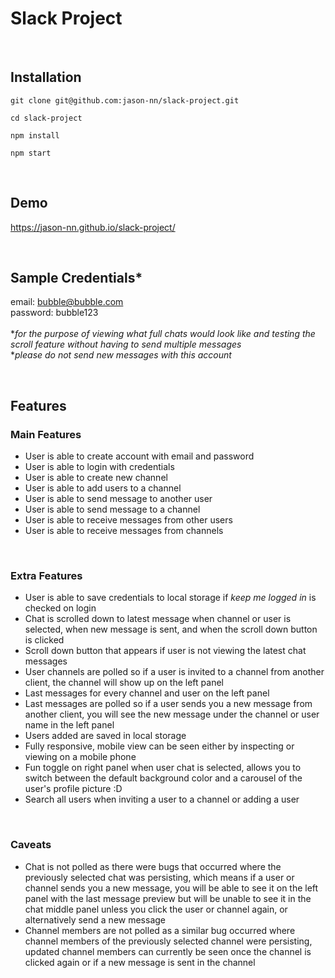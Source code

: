 # Slack Project

<br/>

## Installation

```
git clone git@github.com:jason-nn/slack-project.git
```

```
cd slack-project
```

```
npm install
```

```
npm start
```

<br/>

## Demo

https://jason-nn.github.io/slack-project/

<br/>

## Sample Credentials\*

email: bubble@bubble.com
<br/>
password: bubble123
<br/>
<br/> \*_for the purpose of viewing what full chats would look like and testing the scroll feature without having to send multiple messages_
</br> \*_please do not send new messages with this account_

<br/>

## Features

### Main Features

- User is able to create account with email and password
- User is able to login with credentials
- User is able to create new channel
- User is able to add users to a channel
- User is able to send message to another user
- User is able to send message to a channel
- User is able to receive messages from other users
- User is able to receive messages from channels

<br/>

### Extra Features

- User is able to save credentials to local storage if _keep me logged in_ is checked on login
- Chat is scrolled down to latest message when channel or user is selected, when new message is sent, and when the scroll down button is clicked
- Scroll down button that appears if user is not viewing the latest chat messages
- User channels are polled so if a user is invited to a channel from another client, the channel will show up on the left panel
- Last messages for every channel and user on the left panel
- Last messages are polled so if a user sends you a new message from another client, you will see the new message under the channel or user name in the left panel
- Users added are saved in local storage
- Fully responsive, mobile view can be seen either by inspecting or viewing on a mobile phone
- Fun toggle on right panel when user chat is selected, allows you to switch between the default background color and a carousel of the user's profile picture :D
- Search all users when inviting a user to a channel or adding a user

<br/>

### Caveats

- Chat is not polled as there were bugs that occurred where the previously selected chat was persisting, which means if a user or channel sends you a new message, you will be able to see it on the left panel with the last message preview but will be unable to see it in the chat middle panel unless you click the user or channel again, or alternatively send a new message
- Channel members are not polled as a similar bug occurred where channel members of the previously selected channel were persisting, updated channel members can currently be seen once the channel is clicked again or if a new message is sent in the channel
